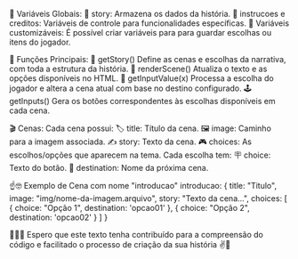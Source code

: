 🎲 Variáveis Globais:
🔮 story: Armazena os dados da história.
🧪 instrucoes e creditos: Variáveis de controle para funcionalidades específicas.
💾 Variáveis customizáveis: É possível criar variáveis para para guardar escolhas ou itens do jogador.

🗿 Funções Principais:
🫵 getStory() Define as cenas e escolhas da narrativa, com toda a estrutura da história.
🥷 renderScene() Atualiza o texto e as opções disponíveis no HTML.
🔗 getInputValue(x) Processa a escolha do jogador e altera a cena atual com base no destino configurado.
🕹 getInputs() Gera os botões correspondentes às escolhas disponíveis em cada cena.

🎬 Cenas:
Cada cena possui:
🏷️ title: Título da cena.
🖼️ image: Caminho para a imagem associada.
✍️ story: Texto da cena.
🎮 choices: As escolhos/opções que aparecem na tema. Cada escolha tem:
🪧 choice: Texto do botão.
🧵 destination: Nome da próxima cena.

☝🤓 Exemplo de Cena com nome "introducao"
introducao: {
    title: "Titulo",
    image: "img/nome-da-imagem.arquivo",
    story: "Texto da cena...",
    choices: [
        { 
            choice: "Opção 1", 
            destination: 'opcao01' 
        },
        { 
            choice: "Opção 2", 
            destination: 'opcao02' 
        }
    ]
}

👋👨‍💻 Espero que este texto tenha contribuído para a compreensão do código e facilitado o processo de criação da sua história ✌🦦
